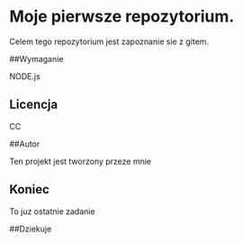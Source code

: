# Moje pierwsze repozytorium.

Celem tego repozytorium jest 
zapoznanie sie z gitem.

##Wymaganie

NODE.js
## Licencja

CC


##Autor

Ten projekt jest tworzony przeze mnie

## Koniec

To juz ostatnie zadanie

##Dziekuje
